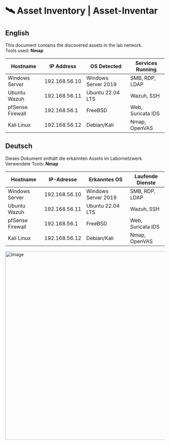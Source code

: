 # 🛰️ Asset Inventory | Asset-Inventar  

## English  
This document contains the discovered assets in the lab network.  
Tools used: **Nmap**  

| Hostname         | IP Address       | OS Detected         | Services Running  |
|------------------|-----------------|---------------------|-------------------|
| Windows Server   | 192.168.56.10   | Windows Server 2019 | SMB, RDP, LDAP    |
| Ubuntu Wazuh     | 192.168.56.11   | Ubuntu 22.04 LTS    | Wazuh, SSH        |
| pfSense Firewall | 192.168.56.1    | FreeBSD             | Web, Suricata IDS |
| Kali Linux       | 192.168.56.12   | Debian/Kali         | Nmap, OpenVAS     |

## Deutsch  
Dieses Dokument enthält die erkannten Assets im Labornetzwerk.  
Verwendete Tools: **Nmap**  

| Hostname         | IP-Adresse      | Erkanntes OS        | Laufende Dienste |
|------------------|----------------|---------------------|------------------|
| Windows Server   | 192.168.56.10  | Windows Server 2019 | SMB, RDP, LDAP   |
| Ubuntu Wazuh     | 192.168.56.11  | Ubuntu 22.04 LTS    | Wazuh, SSH       |
| pfSense Firewall | 192.168.56.1   | FreeBSD             | Web, Suricata IDS|
| Kali Linux       | 192.168.56.12  | Debian/Kali         | Nmap, OpenVAS    |






<img width="828" height="595" alt="image" src="https://github.com/user-attachments/assets/31014c24-3cc2-4f1b-9ddb-ff826b48ef87" />

